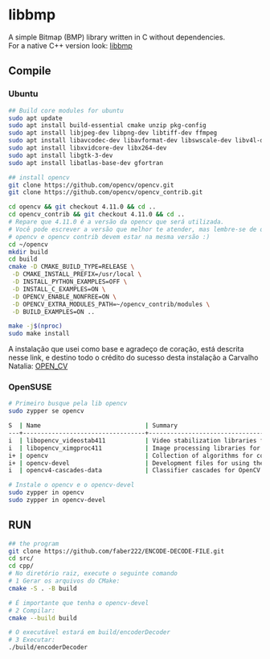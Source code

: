 # libbmp
A simple Bitmap (BMP) library written in C without dependencies.  
For a native C++ version look: [libbmp](https://github.com/marc-q/libbmp.git)

## Compile

### Ubuntu
```bash
## Build core modules for ubuntu
sudo apt update
sudo apt install build-essential cmake unzip pkg-config
sudo apt install libjpeg-dev libpng-dev libtiff-dev ffmpeg
sudo apt install libavcodec-dev libavformat-dev libswscale-dev libv4l-dev
sudo apt install libxvidcore-dev libx264-dev
sudo apt install libgtk-3-dev
sudo apt install libatlas-base-dev gfortran

## install opencv
git clone https://github.com/opencv/opencv.git
git clone https://github.com/opencv/opencv_contrib.git

cd opencv && git checkout 4.11.0 && cd ..
cd opencv_contrib && git checkout 4.11.0 && cd ..
# Repare que 4.11.0 é a versão da opencv que será utilizada. 
# Você pode escrever a versão que melhor te atender, mas lembre-se de que 
# opencv e opencv contrib devem estar na mesma versão :)
cd ~/opencv
mkdir build
cd build
cmake -D CMAKE_BUILD_TYPE=RELEASE \
 -D CMAKE_INSTALL_PREFIX=/usr/local \
 -D INSTALL_PYTHON_EXAMPLES=OFF \
 -D INSTALL_C_EXAMPLES=ON \
 -D OPENCV_ENABLE_NONFREE=ON \
 -D OPENCV_EXTRA_MODULES_PATH=~/opencv_contrib/modules \
 -D BUILD_EXAMPLES=ON ..

make -j$(nproc)
sudo make install
```
A instalação que usei como base e agradeço de coração, está descrita nesse link, e destino todo o crédito do sucesso desta instalação a Carvalho Natalia:
[OPEN_CV](https://medium.com/@carvalho.natalia03/instalando-a-opencv-c-no-linux-98d7fc71e996)

### OpenSUSE
```bash
# Primeiro busque pela lib opencv
sudo zypper se opencv

S  | Name                             | Summary                                              | Type
---+----------------------------------+------------------------------------------------------+-------
i  | libopencv_videostab411           | Video stabilization libraries for OpenCV             | pacote
i  | libopencv_ximgproc411            | Image processing libraries for OpenCV                | pacote
i+ | opencv                           | Collection of algorithms for computer vision         | pacote
i+ | opencv-devel                     | Development files for using the OpenCV library       | pacote
i  | opencv4-cascades-data            | Classifier cascades for OpenCV                       | pacote

# Instale o opencv e o opencv-devel
sudo zypper in opencv
sudo zypper in opencv-devel
```

## RUN
```bash
## the program
git clone https://github.com/faber222/ENCODE-DECODE-FILE.git
cd src/
cd cpp/
# No diretório raiz, execute o seguinte comando
# 1 Gerar os arquivos do CMake:
cmake -S . -B build

# É importante que tenha o opencv-devel
# 2 Compilar:
cmake --build build

# O executável estará em build/encoderDecoder
# 3 Executar:
./build/encoderDecoder 
```